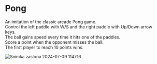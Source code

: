 # Pong

An imitation of the classic arcade Pong game.<br>
Control the left paddle with W/S and the right paddle with Up/Down arrow keys.<br>
The ball gains speed every time it hits one of the paddles.<br>
Score a point when the opponent misses the ball.<br>
The first player to reach 10 points wins.<br>

![Snimka zaslona 2024-07-09 114716](https://github.com/Dorole/Python-100-Days-Of-Code/assets/35565194/fbbcc0b6-5942-4531-91e9-5a903906c1d7)
